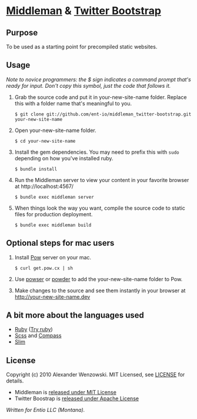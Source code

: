 # [Middleman][3] & [Twitter Bootstrap][4]

## Purpose

To be used as a starting point for precompiled static websites.

## Usage

*Note to novice programmers: the $ sign indicates a command prompt that's
ready for input. Don't copy this symbol, just the code that follows it.*

1.  Grab the source code and put it in your-new-site-name folder. Replace this
    with a folder name that's meaningful to you.

        $ git clone git://github.com/ent-io/middleman_twitter-bootstrap.git your-new-site-name

2.  Open your-new-site-name folder.

        $ cd your-new-site-name

3.  Install the gem dependencies. You may need to prefix this with `sudo`
    depending on how you've installed ruby.

        $ bundle install

4.  Run the Middleman server to view your content in your favorite browser at
    http://localhost:4567/

        $ bundle exec middleman server

5.  When things look the way you want, compile the source code to static files
    for production deployment.

        $ bundle exec middleman build


## Optional steps for mac users

1.  Install [Pow][0] server on your mac.

        $ curl get.pow.cx | sh

2.  Use [powser][2] or [powder][1] to add the your-new-site-name folder to Pow.

3.  Make changes to the source and see them instantly in your browser at
    http://your-new-site-name.dev

## A bit more about the languages used

* [Ruby](http://www.ruby-lang.org/en/) ([Try ruby](http://tryruby.org/))
* [Scss](http://sass-lang.com/) and [Compass](http://compass-style.org/)
* [Slim](http://slim-lang.com/)

## License

Copyright (c) 2010 Alexander Wenzowski. MIT Licensed, see [LICENSE][7] for details.

* Middleman is [released under MIT License][5]
* Twitter Boostrap is [released under Apache License][6]

*Written for Entio LLC (Montana).*

[0]: http://pow.cx/
[1]: https://github.com/rodreegez/powder
[2]: https://github.com/phil-monroe/powser
[3]: http://middlemanapp.com/
[4]: http://twitter.github.com/bootstrap/
[5]: https://github.com/middleman/middleman/blob/master/LICENSE
[6]: https://github.com/twitter/bootstrap/blob/master/LICENSE
[7]: https://github.com/ent-io/middleman_twitter-bootstrap/blob/master/LICENSE
